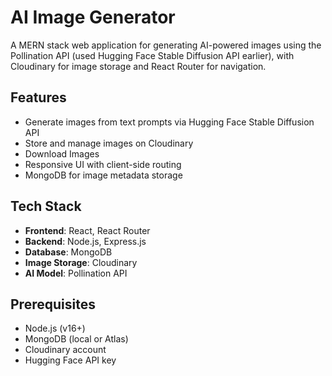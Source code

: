 # AI Image Generator

A MERN stack web application for generating AI-powered images using the Pollination API (used Hugging Face Stable Diffusion API earlier), with Cloudinary for image storage and React Router for navigation.

## Features
- Generate images from text prompts via Hugging Face Stable Diffusion API
- Store and manage images on Cloudinary
- Download Images
- Responsive UI with client-side routing
- MongoDB for image metadata storage

## Tech Stack
- **Frontend**: React, React Router
- **Backend**: Node.js, Express.js
- **Database**: MongoDB
- **Image Storage**: Cloudinary
- **AI Model**: Pollination API

## Prerequisites
- Node.js (v16+)
- MongoDB (local or Atlas)
- Cloudinary account
- Hugging Face API key

